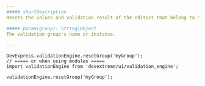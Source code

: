 ```yaml
---
##### shortDescription
Resets the values and validation result of the editors that belong to the specified validation group.

##### param(group): String|Object
The validation group's name or instance.

---
```

<!--JavaScript-->
    DevExpress.validationEngine.resetGroup('myGroup');
    // ===== or when using modules =====
    import validationEngine from 'devextreme/ui/validation_engine';

    validationEngine.resetGroup('myGroup');